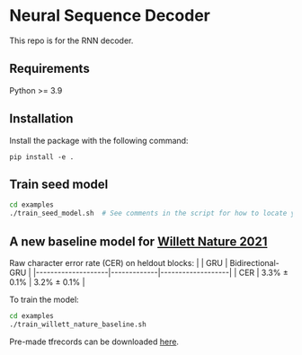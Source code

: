 # Neural Sequence Decoder

This repo is for the RNN decoder.

## Requirements

Python >= 3.9

## Installation

Install the package with the following command:
```
pip install -e .
```

## Train seed model

```bash
cd examples
./train_seed_model.sh  # See comments in the script for how to locate your downloaded data.
```

## A new baseline model for [Willett Nature 2021](https://www.nature.com/articles/s41586-021-03506-2)

Raw character error rate (CER) on heldout blocks:
|                    |   GRU       | Bidirectional-GRU |
|--------------------|-------------|-------------------|
|   CER   | 3.3% ± 0.1% |    3.2% ± 0.1%    |

To train the model:
```bash
cd examples
./train_willett_nature_baseline.sh
```

Pre-made tfrecords can be downloaded [here](https://office365stanford-my.sharepoint.com/:u:/g/personal/stfan_stanford_edu/ESITughFEPhFu3hnfdFQvxoBFApZD0EP_Z3zQlQKUrj6Qg?e=bBS6SA).
